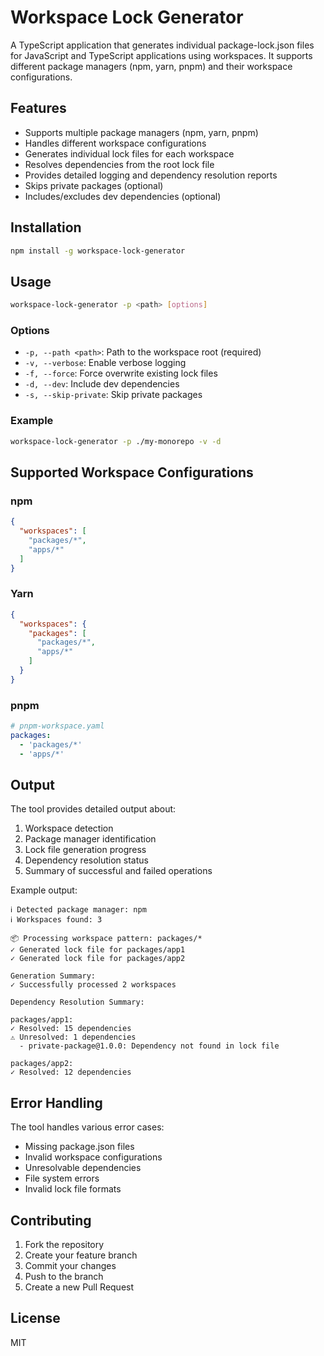 # Workspace Lock Generator

A TypeScript application that generates individual package-lock.json files for JavaScript and TypeScript applications using workspaces. It supports different package managers (npm, yarn, pnpm) and their workspace configurations.

## Features

- Supports multiple package managers (npm, yarn, pnpm)
- Handles different workspace configurations
- Generates individual lock files for each workspace
- Resolves dependencies from the root lock file
- Provides detailed logging and dependency resolution reports
- Skips private packages (optional)
- Includes/excludes dev dependencies (optional)

## Installation

```bash
npm install -g workspace-lock-generator
```

## Usage

```bash
workspace-lock-generator -p <path> [options]
```

### Options

- `-p, --path <path>`: Path to the workspace root (required)
- `-v, --verbose`: Enable verbose logging
- `-f, --force`: Force overwrite existing lock files
- `-d, --dev`: Include dev dependencies
- `-s, --skip-private`: Skip private packages

### Example

```bash
workspace-lock-generator -p ./my-monorepo -v -d
```

## Supported Workspace Configurations

### npm

```json
{
  "workspaces": [
    "packages/*",
    "apps/*"
  ]
}
```

### Yarn

```json
{
  "workspaces": {
    "packages": [
      "packages/*",
      "apps/*"
    ]
  }
}
```

### pnpm

```yaml
# pnpm-workspace.yaml
packages:
  - 'packages/*'
  - 'apps/*'
```

## Output

The tool provides detailed output about:

1. Workspace detection
2. Package manager identification
3. Lock file generation progress
4. Dependency resolution status
5. Summary of successful and failed operations

Example output:

```
ℹ Detected package manager: npm
ℹ Workspaces found: 3

📦 Processing workspace pattern: packages/*
✓ Generated lock file for packages/app1
✓ Generated lock file for packages/app2

Generation Summary:
✓ Successfully processed 2 workspaces

Dependency Resolution Summary:

packages/app1:
✓ Resolved: 15 dependencies
⚠ Unresolved: 1 dependencies
  - private-package@1.0.0: Dependency not found in lock file

packages/app2:
✓ Resolved: 12 dependencies
```

## Error Handling

The tool handles various error cases:

- Missing package.json files
- Invalid workspace configurations
- Unresolvable dependencies
- File system errors
- Invalid lock file formats

## Contributing

1. Fork the repository
2. Create your feature branch
3. Commit your changes
4. Push to the branch
5. Create a new Pull Request

## License

MIT 